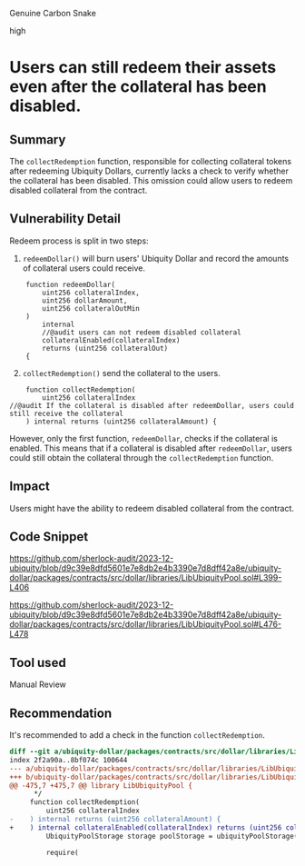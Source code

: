 Genuine Carbon Snake

high

# Users can still redeem their assets even after the collateral has been disabled.

## Summary

The `collectRedemption` function, responsible for collecting collateral tokens after redeeming Ubiquity Dollars, currently lacks a check to verify whether the collateral has been disabled. This omission could allow users to redeem disabled collateral from the contract.

## Vulnerability Detail

Redeem process is split in two steps:
1. `redeemDollar()` will burn users' Ubiquity Dollar and record the amounts of collateral users could receive.

```solidity
    function redeemDollar(
        uint256 collateralIndex,
        uint256 dollarAmount,
        uint256 collateralOutMin
    )
        internal
        //@audit users can not redeem disabled collateral
        collateralEnabled(collateralIndex)
        returns (uint256 collateralOut)
    {
```

2. `collectRedemption()` send the collateral to the users.
```solidity
    function collectRedemption(
        uint256 collateralIndex
//@audit If the collateral is disabled after redeemDollar, users could still receive the collateral
    ) internal returns (uint256 collateralAmount) {
```

However, only the first function, `redeemDollar`, checks if the collateral is enabled. This means that if a collateral is disabled after `redeemDollar`, users could still obtain the collateral through the `collectRedemption` function.

## Impact

Users might have the ability to redeem disabled collateral from the contract.

## Code Snippet

https://github.com/sherlock-audit/2023-12-ubiquity/blob/d9c39e8dfd5601e7e8db2e4b3390e7d8dff42a8e/ubiquity-dollar/packages/contracts/src/dollar/libraries/LibUbiquityPool.sol#L399-L406

https://github.com/sherlock-audit/2023-12-ubiquity/blob/d9c39e8dfd5601e7e8db2e4b3390e7d8dff42a8e/ubiquity-dollar/packages/contracts/src/dollar/libraries/LibUbiquityPool.sol#L476-L478

## Tool used

Manual Review

## Recommendation
It's recommended to add a check in the function `collectRedemption`.

```diff
diff --git a/ubiquity-dollar/packages/contracts/src/dollar/libraries/LibUbiquityPool.sol b/ubiquity-dollar/packages/contracts/src/dollar/libraries/LibUbiquityPool.sol
index 2f2a90a..8bf074c 100644
--- a/ubiquity-dollar/packages/contracts/src/dollar/libraries/LibUbiquityPool.sol
+++ b/ubiquity-dollar/packages/contracts/src/dollar/libraries/LibUbiquityPool.sol
@@ -475,7 +475,7 @@ library LibUbiquityPool {
      */
     function collectRedemption(
         uint256 collateralIndex
-    ) internal returns (uint256 collateralAmount) {
+    ) internal collateralEnabled(collateralIndex) returns (uint256 collateralAmount) {
         UbiquityPoolStorage storage poolStorage = ubiquityPoolStorage();

         require(
```